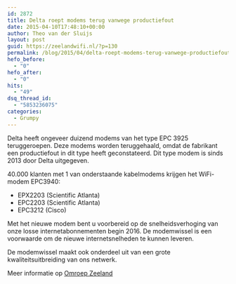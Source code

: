 ```yaml
---
id: 2872
title: Delta roept modems terug vanwege productiefout
date: 2015-04-10T17:48:10+00:00
author: Theo van der Sluijs
layout: post
guid: https://zeelandwifi.nl/?p=130
permalink: /blog/2015/04/delta-roept-modems-terug-vanwege-productiefout.html
hefo_before:
  - "0"
hefo_after:
  - "0"
hits:
  - "49"
dsq_thread_id:
  - "5853236075"
categories:
  - Grumpy
---
```

Delta heeft ongeveer duizend modems van het type EPC 3925 teruggeroepen. Deze modems worden teruggehaald, omdat de fabrikant een productiefout in dit type heeft geconstateerd. Dit type modem is sinds 2013 door Delta uitgegeven.<!--more-->

40.000 klanten met 1 van onderstaande kabelmodems krijgen het WiFi-modem EPC3940:

  * EPX2203 (Scientific Atlanta)
  * EPC2203 (Scientific Atlanta)
  * EPC3212 (Cisco)

Met het nieuwe modem bent u voorbereid op de snelheidsverhoging van onze losse internetabonnementen begin 2016. De modemwissel is een voorwaarde om de nieuwe internetsnelheden te kunnen leveren.

De modemwissel maakt ook onderdeel uit van een grote kwaliteitsuitbreiding van ons netwerk.

Meer informatie op <a href="http://www.omroepzeeland.nl/nieuws/2015-04-10/844713/delta-roept-modems-terug-vanwege-productiefout#.V0Hvl5N96Rs" target="_blank">Omroep Zeeland</a>